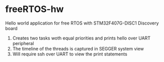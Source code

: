 # freeRTOS-hw
Hello world application for free RTOS with STM32F407G-DISC1 Discovery board
1. Creates two tasks woth equal priorities and prints hello over UART peripheral 
2. The timeline of the threads is captured in SEGGER system view
3. Will require ssh over UART to view the print statements 

